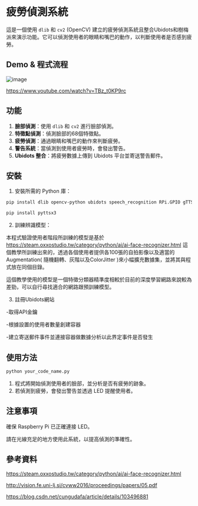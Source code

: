# 疲勞偵測系統

這是一個使用 `dlib` 和 `cv2` (OpenCV) 建立的疲勞偵測系統且整合Ubidots和樹梅派來演示功能。它可以偵測使用者的眼睛和嘴巴的動作，以判斷使用者是否感到疲勞。

## Demo & 程式流程

![image](https://github.com/LeoLiao123/Fatigue-Driving-Detecting-System/assets/93932709/55753dad-15da-4922-9f10-405b121aef40)

https://www.youtube.com/watch?v=TBz_t0KP9rc

## 功能

1. **臉部偵測**：使用 `dlib` 和 `cv2` 進行臉部偵測。
2. **特徵點偵測**：偵測臉部的68個特徵點。
3. **疲勞偵測**：通過眼睛和嘴巴的動作來判斷疲勞。
4. **警告系統**：當偵測到使用者疲勞時，會發出警告。
5. **Ubidots 整合**：將疲勞數據上傳到 Ubidots 平台並寄送警告郵件。

## 安裝 

1. 安裝所需的 Python 庫：

```bash
pip install dlib opencv-python ubidots speech_recognition RPi.GPIO gTTS
```

```bash
pip install pyttsx3
```

2. 訓練辨識模型：

本程式驗證使用者階段所訓練的模型是基於 https://steam.oxxostudio.tw/category/python/ai/ai-face-recognizer.html 這個教學所訓練出來的，透過各個使用者提供各100張的自拍影像以及適當的Augmentation( 隨機翻轉、灰階以及ColorJitter )來小幅擴充數據集，並將其與程式放在同個目錄。

這個教學使用的模型是一個特徵分類器精準度相較於目前的深度學習網路來說較為差勁，可以自行尋找適合的網路跟預訓練模型。

3. 註冊Ubidots網站

-取得API金鑰

-根據設置的使用者數量創建容器

-建立寄送郵件事件並連接容器做數據分析以此界定事件是否發生


## 使用方法

```bash
python your_code_name.py
```

1. 程式將開始偵測使用者的臉部，並分析是否有疲勞的跡象。
2. 若偵測到疲勞，會發出警告並透過 LED 提醒使用者。

## 注意事項

確保 Raspberry Pi 已正確連接 LED。

請在光線充足的地方使用此系統，以提高偵測的準確性。


## 參考資料


https://steam.oxxostudio.tw/category/python/ai/ai-face-recognizer.html

http://vision.fe.uni-lj.si/cvww2016/proceedings/papers/05.pdf

https://blog.csdn.net/cungudafa/article/details/103496881

